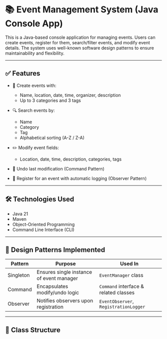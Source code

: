 # 📚 Event Management System (Java Console App)

This is a Java-based console application for managing events. Users can create events, register for them, search/filter events, and modify event details. The system uses well-known software design patterns to ensure maintainability and flexibility.

---

## ✅ Features

- 🎯 Create events with:
  - Name, location, date, time, organizer, description
  - Up to 3 categories and 3 tags

- 🔍 Search events by:
  - Name
  - Category
  - Tag
  - Alphabetical sorting (A-Z / Z-A)

- ✏️ Modify event fields:
  - Location, date, time, description, categories, tags

- 🔄 Undo last modification (Command Pattern)

- 🧾 Register for an event with automatic logging (Observer Pattern)

---

## 🛠 Technologies Used

- Java 21
- Maven
- Object-Oriented Programming
- Command Line Interface (CLI)

---

## 🧱 Design Patterns Implemented

| Pattern      | Purpose                                      | Used In                                   |
|--------------|----------------------------------------------|--------------------------------------------|
| Singleton    | Ensures single instance of event manager     | `EventManager` class                       |
| Command      | Encapsulates modify/undo logic               | `Command` interface & related classes      |
| Observer     | Notifies observers upon registration         | `EventObserver`, `RegistrationLogger`      |

---

## 🧩 Class Structure

